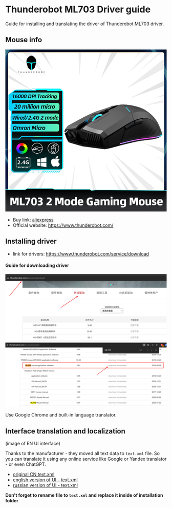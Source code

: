 # Thunderobot ML703 Driver guide

Guide for installing and translating the driver of Thunderobot ML703 driver.

## Mouse info

![Image preview](images/mouse_preview.jpg)

* Buy link: [aliexpress](https://aliexpress.ru/item/1005002361372571.html)
* Official website: https://www.thunderobot.com/

## Installing driver

* link for drivers: https://www.thunderobot.com/service/download

#### Guide for downloading driver

![Step 1](images/driver_download_1.jpg)
![Step 2](images/driver_download_2.jpg)

Use Google Chrome and built-in language translator.

## Interface translation and localization

(image of EN UI interface)

Thanks to the manufacturer - they moved all text data to `text.xml` file. So you can translate it using any online service like Google or Yandex translator - or even ChatGPT.

* [original CN text.xml](text_files/cn/text_cn.xml)
* [english version of UI - text.xml](text_files/en/text_en.xml)
* [russian version of UI - text.xml](text_files/ru/text_ru.xml)

**Don't forget to rename file to `text.xml` and replace it inside of installation folder** 
